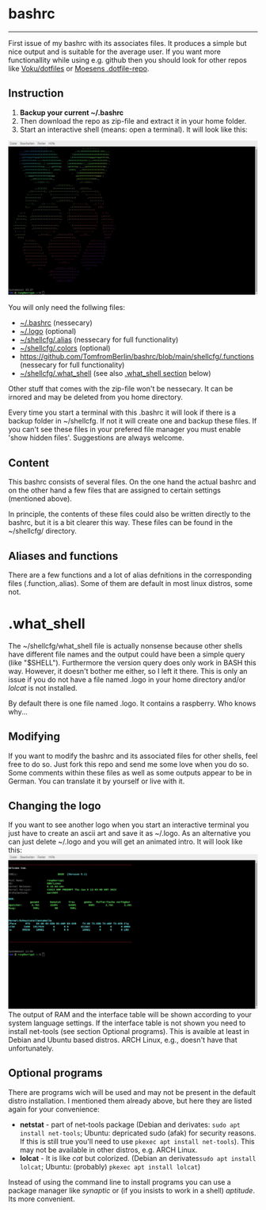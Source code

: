 # bashrc
--------------------------------------------------------------------------------------------------------------------------
First issue of my bashrc with its associates files. It produces a simple but nice output and is suitable for the average user. If you want more functionallity while using e.g. github then you should look for other repos like [Voku/dotfiles](https://github.com/voku/dotfiles) or [Moesens .dotfile-repo](https://github.com/Moesen/.dotfiles).

## Instruction
1. **Backup your current ~/.bashrc**
2. Then download the repo as zip-file and extract it in your home folder.
3. Start an interactive shell (means: open a terminal). It will look like this:

![terminal.jpg](https://github.com/TomfromBerlin/bashrc/blob/main/terminal_logo.jpg)

You will only need the follwing files:
+ [~/.bashrc](https://github.com/TomfromBerlin/bashrc/blob/main/.bashrc) (nessecary)
+ [~/.logo](https://github.com/TomfromBerlin/bashrc/blob/main/.logo) (optional)
+ [~/shellcfg/.alias](https://github.com/TomfromBerlin/bashrc/blob/main/shellcfg/.alias) (nessecary for full functionality)
+ [~/shellcfg/.colors](https://github.com/TomfromBerlin/bashrc/blob/main/shellcfg/.colors) (optional)
+ https://github.com/TomfromBerlin/bashrc/blob/main/shellcfg/.functions (nessecary for full functionality)
+ [~/shellcfg/.what_shell](https://github.com/TomfromBerlin/bashrc/blob/main/shellcfg/.what_shell) (see also [.what_shell section](https://github.com/TomfromBerlin/bashrc#what_shell) below)

Other stuff that comes with the zip-file won't be nessecary. It can be irnored and may be deleted from you home directory.

Every time you start a terminal with this .bashrc it will look if there is a backup folder in ~/shellcfg. If not it will create one and backup these files. If you can't see these files in your prefered file manager you must enable 'show hidden files'.
Suggestions are always welcome.

## Content
This bashrc consists of several files. On the one hand the actual bashrc and on the other hand a few files that are assigned to certain settings (mentioned above).

In principle, the contents of these files could also be written directly to the bashrc, but it is a bit clearer this way. These files can be found in the ~/shellcfg/ directory.

## Aliases and functions
There are a few functions and a lot of alias defnitions in the corresponding files (.function,.alias). Some of them are default in most linux distros, some not.

# .what_shell
The ~/shellcfg/what_shell file is actually nonsense because other shells have different file names and the output could have been a simple query (like "$SHELL"). Furthermore the version query does only work in BASH this way. However, it doesn't bother me either, so I left it there. This is only an issue if you do not have a file named .logo in your home directory and/or *lolcat* is not installed.

By default there is one file named .logo. It contains a raspberry. Who knows why...

## Modifying
If you want to modify the bashrc and its associated files for other shells, feel free to do so. Just fork this repo and send me some love when you do so.
Some comments within these files as well as some outputs appear to be in German. You can translate it by yourself or live with it.

## Changing the logo
If you want to see another logo when you start an interactive terminal you just have to create an ascii art and save it as ~/.logo. As an alternative you can just delete ~/.logo and you will get an animated intro. It will look like this:
![terminal.jpg](https://github.com/TomfromBerlin/bashrc/blob/main/terminal_intro.jpg)
The output of RAM and the interface table will be shown according to your system language settings. If the interface table is not shown you need to install net-tools (see section Optional programs). This is avaible at least in Debian and Ubuntu based distros. ARCH Linux, e.g., doesn't have that unfortunately.

## Optional programs
There are programs wich will be used and may not be present in the default distro installation. I mentioned them already above, but here they are listed again for your convenience:
+ **netstat** - part of net-tools package (Debian and derivates: `sudo apt install net-tools`; Ubuntu: depricated sudo (afak) for security reasons. If this is still true you'll need to use `pkexec apt install net-tools`). This may not be available in other distros, e.g. ARCH Linux.
+ **lolcat** - It is like *cat* but colorized. (Debian an derivates`sudo apt install lolcat`; Ubuntu: (probably) `pkexec apt install lolcat`)

Instead of using the command line to install programs you can use a package manager like *synaptic* or (if you insists to work in a shell) *aptitude*. Its more convenient.
